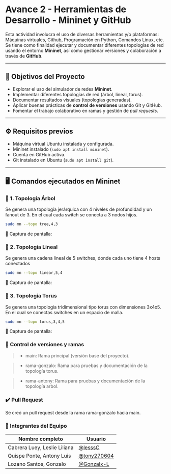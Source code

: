 # **Avance 2 - Herramientas de Desarrollo - Mininet y GitHub**

Esta actividad involucra el uso de diversas herramientas y/o plataformas: Máquinas virtuales, 
Github, Programación en Python, Comandos Linux, etc.
Se tiene como finalidad ejecutar y documentar diferentes topologías de red usando el entorno **Mininet**, así como gestionar versiones y colaboración a través de **GitHub**.

---

## 📌 Objetivos del Proyecto

- Explorar el uso del simulador de redes **Mininet**.
- Implementar diferentes topologías de red (árbol, lineal, torus).
- Documentar resultados visuales (topologías generadas).
- Aplicar buenas prácticas de **control de versiones** usando Git y GitHub.
- Fomentar el trabajo colaborativo en ramas y gestión de *pull requests*.

---

## ⚙️ Requisitos previos

-  Máquina virtual Ubuntu instalada y configurada.
-  Mininet instalado (`sudo apt install mininet`).
-  Cuenta en GitHub activa.
-  Git instalado en Ubuntu (`sudo apt install git`).

---

## 🖥️ Comandos ejecutados en Mininet

### 🌳 1. Topología Árbol

Se genera una topología jerárquica con 4 niveles de profundidad y un fanout de 3. En el cual cada switch se conecta a 3 nodos hijos.

```bash
sudo mn --topo tree,4,3
```

📸 Captura de pantalla:

### 📏​ 2. Topología Lineal

Se genera una cadena lineal de 5 switches, donde cada uno tiene 4 hosts conectados

```bash
sudo mn --topo linear,5,4
```

📸 Captura de pantalla:


### 🧊 3. Topología Torus

Se genera una topologia tridimensional tipo torus con dimensiones 3x4x5. En el cual se conectas switches en un espacio de malla.

```bash
sudo mn --topo torus,3,4,5
```

📸 Captura de pantalla:

### 🔀 Control de versiones y ramas

> - main: Rama principal (versión base del proyecto).

> - rama-gonzalo: Rama para pruebas y documentación de la topología torus.

> - rama-antony: Rama para pruebas y documentación de la topología arbol.

### ✔️ Pull Request

Se creó un pull request desde la rama rama-gonzalo hacia main.


### 👥 Integrantes del Equipo

| Nombre completo  | Usuario | 
| ---------------- | -------------- | 
| Cabrera Luey, Leslie Liliana | [@lesssC](https://github.com/lesssC)  |
| Quispe Ponte, Antony Luis     | [@tony270604](https://github.com/tony270604) |
| Lozano Santos, Gonzalo    | [@Gonzalx-L](https://github.com/Gonzalx-L) |
